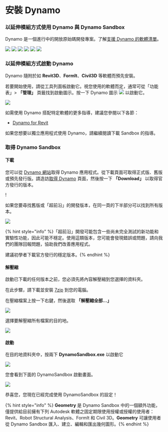 # 安裝 Dynamo

### 以延伸模組方式使用 Dynamo 與 Dynamo Sandbox

Dynamo 是一個進行中的開放原始碼開發專案。了解[支援 Dynamo 的軟體清單](http://dynamobim.org/download/)。

![](images/setupfordynamo-dynamorevit.png) ![](images/setupfordynamo-dynamocivil3D.png) ![](images/setupfordynamo-dynamoaliasdesign.png) ![](images/setupfordynamo-dynamoformit.png) ![](images/setupfordynamo-dynamoadvancesteel.png) ![](images/setupfordynamo-dynamorobotstructuralanalysis.png)

### 以延伸模組方式啟動 Dynamo

Dynamo 隨附於如 **Revit3D**、**FormIt**、**Civil3D** 等軟體而預先安裝。

若要開始使用，請從工具列面板啟動它。視您使用的軟體而定，通常可從「功能表」> **「管理」** 頁籤找到啟動圖示。按一下 Dynamo 圖示 ![](images/dynamoCore-halfSize.png) 以啟動它。

![](images/launchdynamofromrevit.jpg)

如需使用 Dynamo 搭配特定軟體的更多指導，建議您參閱以下各節：

* [Dynamo for Revit](../7\_dynamo\_for\_revit/)

如果您想要以獨立應用程式使用 Dynamo，請繼續閱讀下載 Sandbox 的指導。

### 取得 Dynamo Sandbox

#### 下載

您可以從 [Dynamo 網站](http://dynamobim.com)取得 Dynamo 應用程式。從下載頁面可取得正式版、舊版或預先發行版。請造訪[取得 Dynamo](http://dynamobim.org/download/) 頁面，然後按一下 **「Download」** 以取得官方發行的版本。

\![](<images/dynamo-sandbox(1) (1).png>)

如果您要尋找舊版或「超前沿」的開發版本，在同一頁的下半部分可以找到所有版本。

![](images/DynamoSandboxAllbuilds.jpg)

{% hint style="info" %}「超前沿」開發可能包含一些尚未完全測試的新功能和實驗性功能，因此可能不穩定。使用這類版本，您可能會發現錯誤或問題，請向我們的團隊回報問題，協助我們改善應用程式。

建議初學者下載官方發行的穩定版本。{% endhint %}

#### 解壓縮

啟動已下載的任何版本之前，您必須先將內容解壓縮到您選擇的資料夾。

在此步驟，請下載並安裝 [7zip](https://www.7-zip.org/download.html) 到您的電腦。

在壓縮檔案上按一下右鍵，然後選取 **「解壓縮全部...」**

![](images/02-03Extractzipfile.jpg)

選擇要解壓縮所有檔案的目的地。

![](images/02-04Extractdestinationfolder.jpg)

#### 啟動

在目的地資料夾中，按兩下 **DynamoSandbox.exe** 以啟動它

![](images/02-05Dynamoexe.jpg)

您會看到下面的 DynamoSandbox 啟動畫面。

![](images/02-06Dynamostartupscreen.jpg)

恭喜您，您現在已經完成使用 DynamoSandbox 的設定！

{% hint style="info" %} **Geometry** 是 Dynamo Sandbox 中的一個額外功能，僅提供給目前擁有下列 Autodesk 軟體之固定期限使用授權或授權的使用者：Revit、Robot Structural Analysis、FormIt 和 Civil 3D。**Geometry** 可讓使用者從 Dynamo Sandbox 匯入、建立、編輯和匯出幾何圖形。{% endhint %}
